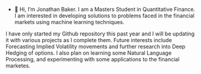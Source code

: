 - 👋 Hi, I’m Jonathan Baker.
I am a Masters Student in Quantitative Finance.
I am interested in developing solutions to problems faced in the financial markets using machine learning techniques.

I have only started my Github repository this past year and I will be updating it with various projects as I complete them. Future interests include Forecasting Implied Volatility movements and further research into Deep Hedging of options. I also plan on learning some Natural Language Processing, and experimenting with some applications to the financial marketes.

<!---
JonoBaker1998/JonoBaker1998 is a ✨ special ✨ repository because its `README.md` (this file) appears on your GitHub profile.
You can click the Preview link to take a look at your changes.
--->
